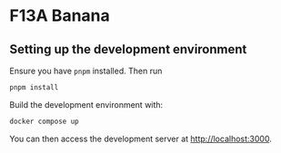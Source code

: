 # F13A Banana

## Setting up the development environment

Ensure you have `pnpm` installed. Then run

```bash
pnpm install
```

Build the development environment with:

```bash
docker compose up
```

You can then access the development server at [http://localhost:3000](http://localhost:3000).
